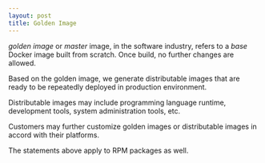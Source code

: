 ```yaml
---
layout: post
title: Golden Image
---
```


*golden image* or *master* image, in the software industry, refers to a *base* Docker image built from scratch. Once build, no further changes are allowed.

Based on the golden image, we generate distributable images that are ready to be repeatedly deployed in production environment.

Distributable images may include programming language runtime, development tools, system administration tools, etc.

Customers may further customize golden images or distributable images in accord with their platforms.

The statements above apply to RPM packages as well.
